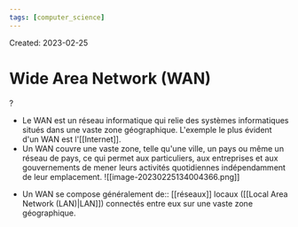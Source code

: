 ```yaml
---
tags: [computer_science] 
---
```

Created: 2023-02-25

# Wide Area Network (WAN)
?
- Le WAN est un réseau informatique qui relie des systèmes informatiques situés dans une vaste zone géographique. L'exemple le plus évident d'un WAN est l'[[Internet]].
- Un WAN couvre une vaste zone, telle qu'une ville, un pays ou même un réseau de pays, ce qui permet aux particuliers, aux entreprises et aux gouvernements de mener leurs activités quotidiennes indépendamment de leur emplacement.
![[image-20230225134004366.png]]
<!--SR:!2023-04-17,28,250-->


- Un WAN se compose généralement de:: [[réseaux]] locaux ([[Local Area Network (LAN)|LAN]]) connectés entre eux sur une vaste zone géographique.
<!--SR:!2023-04-08,21,250-->